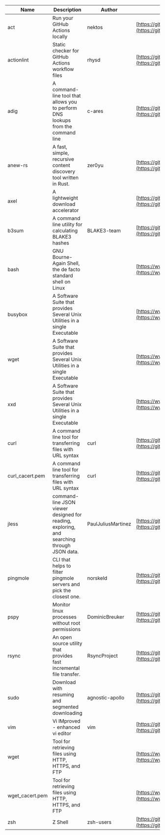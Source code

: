 | Name | Description | Author | WebURL | Repository | Stars | Version | Updated | Size | SHA256SUM | B3SUM | Source | Language | License |
| ---- | ----------- | ------ | ------ | ---------- | ----- | ------- | ------- | ---- | --- | ------|------ | -------- | ------- |
| act | Run your GitHub Actions locally | nektos | [https://github.com/nektos/act](https://github.com/nektos/act) | [https://github.com/nektos/act](https://github.com/nektos/act) | 53909 | v0.2.67 | 2024-09-13T05:30:25Z |  | 334f3eb3ad5322410e1e5d1643462bbf22651502a2ae534fc9dfa39f29346624 | be42c585683ca027577242180f8ca73042124045266c66282ebd4865c1e4152f | https://bin.ajam.dev/arm64_v8a_Android/act | Go | MIT License |
| actionlint | Static checker for GitHub Actions workflow files | rhysd | [https://github.com/rhysd/actionlint](https://github.com/rhysd/actionlint) | [https://github.com/rhysd/actionlint](https://github.com/rhysd/actionlint) | 2689 | v1.7.1 | 2024-09-12T12:52:03Z |  | c3216fc038dd0dfb3e88d46ab061129ef56f45283c0feaa1e6498d40514bc463 | 747a57a1bc57d6348b2d9af55c0106696922cbcbdbbae25e8f78a0c3fd769f72 | https://bin.ajam.dev/arm64_v8a_Android/actionlint | Go | MIT License |
| adig | A command-line tool that allows you to perform DNS lookups from the command line | c-ares | [https://github.com/c-ares/c-ares](https://github.com/c-ares/c-ares) | [https://github.com/c-ares/c-ares](https://github.com/c-ares/c-ares) | 1840 | v1.33.1 | 2024-09-14T17:46:08Z |  | 9e98a70179d9b75660da9f61a38ae9e11a8bfd95afc3c97d2e1d9406e99d9d78 | 16e427a310456281340568275c61f74045989d04c8b520f4bedb8c580d829fe5 | https://bin.ajam.dev/arm64_v8a_Android/adig | C | MIT License |
| anew-rs | A fast, simple, recursive content discovery tool written in Rust. | zer0yu | [https://github.com/zer0yu/anew](https://github.com/zer0yu/anew) | [https://github.com/zer0yu/anew](https://github.com/zer0yu/anew) | 12 | v0.1.0 | 2024-05-08T12:29:15Z |  | 28b5d66571c896286911c1c6cf7f670180f334c79b72ff172e578953beeebeeb | e829e92fdf23c567ed71cf97b0246dc629f4933301e9a4a705d9580103faa543 | https://bin.ajam.dev/arm64_v8a_Android/anew-rs | Rust | MIT License |
| axel | A lightweight download accelerator |  | [https://github.com/axel/axel](https://github.com/axel/axel) | [https://github.com/axel/axel](https://github.com/axel/axel) |  |  |  |  | 2901e0eb2420a5301c158947eba1f64305206284b9b23b86d13c42ba3f3e47d4 | 2f627b2561a856f1fbcbc760180dcd4f9d120a417838592a41b93503b30d7c92 | https://bin.ajam.dev/arm64_v8a_Android/axel |  |  |
| b3sum | A command line utility for calculating BLAKE3 hashes | BLAKE3-team | [https://github.com/BLAKE3-team/BLAKE3](https://github.com/BLAKE3-team/BLAKE3) | [https://github.com/BLAKE3-team/BLAKE3](https://github.com/BLAKE3-team/BLAKE3) | 5024 | 1.5.4 | 2024-09-14T14:37:47Z |  | 2e53bda8e59918523f2893b6ce1e537ac3dc9274f78495147c8dbcffb2fa4191 | aaec4f82afcdd2105f406fcd98cc60d9b8392c8435aaa26e99b676e0ea6d7a95 | https://bin.ajam.dev/arm64_v8a_Android/b3sum | Assembly | Apache License 2.0 |
| bash | GNU Bourne-Again Shell, the de facto standard shell on Linux |  | [https://www.bash.ws/](https://www.bash.ws/) | []() |  |  |  |  | b2437abf9993f6cc80ba83d38f6b448dbcf8c90846e6e3a10ff5433a7850368a | a14073a1c3be6ed9c687482d0a76329c27684d5191f6103c0427d79ba2a4636b | https://bin.ajam.dev/arm64_v8a_Android/bash |  |  |
| busybox | A Software Suite that provides Several Unix Utilities in a single Executable |  | [https://www.busybox.net/](https://www.busybox.net/) | []() |  |  |  |  | 02f3f2d640ef091692f9d2f134ea214e1a69d0a47adc8141a217c55eb2b4bef6 | 539c8a082ca94c67b0a1d69749705125754d1a9e7a6c9a140a5def29e69c687d | https://bin.ajam.dev/arm64_v8a_Android/busybox |  |  |
| wget | A Software Suite that provides Several Unix Utilities in a single Executable |  | [https://www.busybox.net/](https://www.busybox.net/) | []() |  |  |  |  | 521a23143d8f9c38105511e81272d4a5c7601d2d09eb5564999bb60373ca379d | aa60b3eda2e06838e3b8413315170791ebbcaa53bec4d8aa24b1b528240e9aa5 | https://bin.ajam.dev/arm64_v8a_Android/wget |  |  |
| xxd | A Software Suite that provides Several Unix Utilities in a single Executable |  | [https://www.busybox.net/](https://www.busybox.net/) | []() |  |  |  |  | 74669801b192b132ad9419ce4da2c90160309a9b0195dce05516828b6517925a | 3027277a321b2c28844f0fde52022d7b88c973d4b943f4f8cdbe2ad56438d0fa | https://bin.ajam.dev/arm64_v8a_Android/xxd |  |  |
| curl | A command line tool for transferring files with URL syntax | curl | [https://github.com/curl/curl](https://github.com/curl/curl) | [https://github.com/curl/curl](https://github.com/curl/curl) | 35385 | curl-8_10_0 | 2024-09-14T20:53:10Z |  | c69b7f32495482f6c455c908a10fd4d78fe8af3fdff4375c9e327bbb1a08c809 | 99b4faec3e6b06153f21abad5f633439c31790c848d1567d96287d9aa481f279 | https://bin.ajam.dev/arm64_v8a_Android/curl | C | Other |
| curl_cacert.pem | A command line tool for transferring files with URL syntax | curl | [https://github.com/curl/curl](https://github.com/curl/curl) | [https://github.com/curl/curl](https://github.com/curl/curl) | 35385 | curl-8_10_0 | 2024-09-14T20:53:10Z |  | 1bf458412568e134a4514f5e170a328d11091e071c7110955c9884ed87972ac9 | d0993af134271f1511e1b5f01a2bfe216d4bf22d8c5d0f9cd60f9f6b9626d65e | https://bin.ajam.dev/arm64_v8a_Android/curl_cacert.pem | C | Other |
| jless | command-line JSON viewer designed for reading, exploring, and searching through JSON data. | PaulJuliusMartinez | [https://github.com/PaulJuliusMartinez/jless](https://github.com/PaulJuliusMartinez/jless) | [https://github.com/PaulJuliusMartinez/jless](https://github.com/PaulJuliusMartinez/jless) | 4707 | v0.9.0 | 2024-09-07T16:16:59Z |  | 4fb8394e4874e328d2825db46a637e96d018c38340d5741767395aa83e06b7be | 11968e37028a57353efbba052401a3679ee0dc604f7515a052ddebae5ad1dace | https://bin.ajam.dev/arm64_v8a_Android/jless | Rust | MIT License |
| pingmole | CLI that helps to filter pingmole servers and pick the closest one. | norskeld | [https://github.com/norskeld/pingmole](https://github.com/norskeld/pingmole) | [https://github.com/norskeld/pingmole](https://github.com/norskeld/pingmole) | 4 |  | 2024-04-16T11:28:34Z |  | 2af33c02d14ffa25700ca470d6c71c0b546f11c950f9f86855110f0edef18371 | eaed1b1a9fcb305796e5d1254014a587190e66261f043f878a6a26acdf6e4906 | https://bin.ajam.dev/arm64_v8a_Android/pingmole | Rust | MIT License |
| pspy | Monitor linux processes without root permissions | DominicBreuker | [https://github.com/DominicBreuker/pspy](https://github.com/DominicBreuker/pspy) | [https://github.com/DominicBreuker/pspy](https://github.com/DominicBreuker/pspy) | 4848 | v1.2.1 | 2023-01-17T21:09:22Z |  | 16c29602e69964565ca6c0279332e57ea6a96449bc7a599c71b8b0edeb0eaec4 | 363fc12bc08d6c611bd08c4b20d603c2d89cbe4ad077be211b2617cce730f85c | https://bin.ajam.dev/arm64_v8a_Android/pspy | Go | GNU General Public License v3.0 |
| rsync | An open source utility that provides fast incremental file transfer. | RsyncProject | [https://github.com/WayneD/rsync](https://github.com/WayneD/rsync) | [https://github.com/WayneD/rsync](https://github.com/WayneD/rsync) | 2706 | v3.3.0 | 2024-07-06T04:30:43Z |  | e1b6ae3ba1b82a0b3cb5b2fdaabc3f23b6b837386b15bc5bf1c41b5d5311c337 | 5bb8ac7dc0d65790ae61f0995f93bad1a63cbcec191e394bcaebf7e3e017e16d | https://bin.ajam.dev/arm64_v8a_Android/rsync | C | Other |
| sudo | Download with resuming and segmented downloading | agnostic-apollo | [https://github.com/agnostic-apollo/sudo](https://github.com/agnostic-apollo/sudo) | [https://github.com/agnostic-apollo/sudo](https://github.com/agnostic-apollo/sudo) | 88 | v0.2.0 | 2021-04-10T21:03:10Z |  | 9e56787b3ca489a9eb9e3a64f54944aa92c728d18576972ef7ef6bb10ca6462c | 261a7ec6cf5ed2fbc82f8128f2583eda7faeb8939b9e08143046f0b046e504ae | https://bin.ajam.dev/arm64_v8a_Android/sudo | Shell | MIT License |
| vim | Vi IMproved - enhanced vi editor | vim | [https://github.com/vim/vim](https://github.com/vim/vim) | [https://github.com/vim/vim](https://github.com/vim/vim) | 36081 | v9.1.0730 | 2024-09-14T08:42:03Z |  | 508e65eff81c592b31826b42cb75eb91265ebabd376816a47c9946379968f762 | 99d8a271136f4b53cf188783263933f395d0aa51ef683faf0408b50db892c6c3 | https://bin.ajam.dev/arm64_v8a_Android/vim | Vim Script | Vim License |
| wget | Tool for retrieving files using HTTP, HTTPS, and FTP |  | [https://www.gnu.org/software/wget/](https://www.gnu.org/software/wget/) | []() |  |  |  |  | 521a23143d8f9c38105511e81272d4a5c7601d2d09eb5564999bb60373ca379d | aa60b3eda2e06838e3b8413315170791ebbcaa53bec4d8aa24b1b528240e9aa5 | https://bin.ajam.dev/arm64_v8a_Android/wget |  |  |
| wget_cacert.pem | Tool for retrieving files using HTTP, HTTPS, and FTP |  | [https://www.gnu.org/software/wget/](https://www.gnu.org/software/wget/) | []() |  |  |  |  | 1bf458412568e134a4514f5e170a328d11091e071c7110955c9884ed87972ac9 | d0993af134271f1511e1b5f01a2bfe216d4bf22d8c5d0f9cd60f9f6b9626d65e | https://bin.ajam.dev/arm64_v8a_Android/wget_cacert.pem |  |  |
| zsh | Z Shell | zsh-users | [https://github.com/zsh-users/zsh](https://github.com/zsh-users/zsh) | [https://github.com/zsh-users/zsh](https://github.com/zsh-users/zsh) | 3602 | zsh-5.9 | 2024-09-14T19:44:41Z |  | ce8faa07207bfa42a35ce5d21810fa665592bdf6d45f5ec2ea8fec8a692f0b1d | fb8d829816018be2c0a3aaf29fe315cad7d54df3c88688a543e8134a0a295c07 | https://bin.ajam.dev/arm64_v8a_Android/zsh | C | Other |
